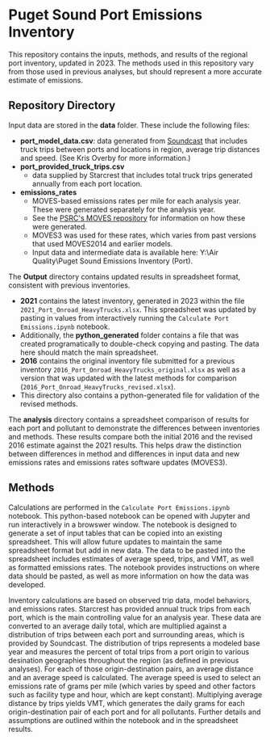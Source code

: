# Puget Sound Port Emissions Inventory 
This repository contains the inputs, methods, and results of the regional port inventory, updated in 2023. 
The methods used in this repository vary from those used in previous analyses, but should represent a more accurate estimate of emissions.

## Repository Directory
Input data are stored in the **data** folder. These include the following files:
- **port_model_data.csv**: data generated from [Soundcast](https://github.com/psrc/soundcast) that includes truck trips between ports and locations in region, average trip distances and speed. (See Kris Overby for more information.)
- **port_provided_truck_trips.csv**
    - data supplied by Starcrest that includes total truck trips generated annually from each port location.
- **emissions_rates**
    - MOVES-based emissions rates per mile for each analysis year. These were generated separately for the analysis year.
    - See the [PSRC's MOVES repository](https://github.com/psrc/travel-modeling/tree/master/air_quality/moves) for information on how these were generated.
    - MOVES3 was used for these rates, which varies from past versions that used MOVES2014 and earlier models.
    - Input data and intermediate data is available here: Y:\Air Quality\Puget Sound Emissions Inventory (Port).

The **Output** directory contains updated results in spreadsheet format, consistent with previous inventories. 
- **2021** contains the latest inventory, generated in 2023 within the file `2021_Port_Onroad_HeavyTrucks.xlsx`. This spreadsheet was updated by pasting in values from interactively running the `Calculate Port Emissions.ipynb` notebook.
- Additionally, the **python_generated** folder contains a file that was created programatically to double-check copying and pasting. The data here should match the main spreadsheet.
- **2016** contains the original inventory file submitted for a previous inventory `2016_Port_Onroad_HeavyTrucks_original.xlsx` as well as a version that was updated with the latest methods for comparison (`2016_Port_Onroad_HeavyTrucks_revised.xlsx`).
- This directory also contains a python-generated file for validation of the revised methods.

The **analysis** directory contains a spreadsheet comparison of results for each port and pollutant to demonstrate the differences between inventories and methods. 
These results compare both the initial 2016 and the revised 2016 estimate against the 2021 results. This helps draw the distinction between differences
in method and differences in input data and new emissions rates and emissions rates software updates (MOVES3). 

## Methods
Calculations are performed in the `Calculate Port Emissions.ipynb` notebook. This python-based notebook can be opened with Jupyter and run interactively in a browswer window. 
The notebook is designed to generate a set of input tables that can be copied into an existing spreadsheet. This will allow future updates to maintain the same spreadsheet format but add in new data. 
The data to be pasted into the spreadsheet includes estimates of average speed, trips, and VMT, as well as formatted emissions rates. The notebook provides instructions on where data should be pasted,
as well as more information on how the data was developed. 

Inventory calculations are based on observed trip data, model behaviors, and emissions rates. Starcrest has provided annual truck trips from each port, which is the main controlling 
value for an analysis year. These data are converted to an average daily total, which are multiplied against a distribution of trips between each port and surrounding areas, 
which is provided by Soundcast. The distribution of trips represents a modeled base year and measures the percent of total trips from a port origin to various desination geographies
throughout the region (as defined in previous analyses). For each of those origin-destination pairs, an average distance and an average speed is calculated. The average speed is used to 
select an emissions rate of grams per mile (which varies by speed and other factors such as facility type and hour, which are kept constant). Multiplying average distance by trips yields VMT, which
generates the daily grams for each origin-destination pair of each port and for all pollutants. Further details and assumptions are outlined within the notebook and in the spreadsheet results. 
